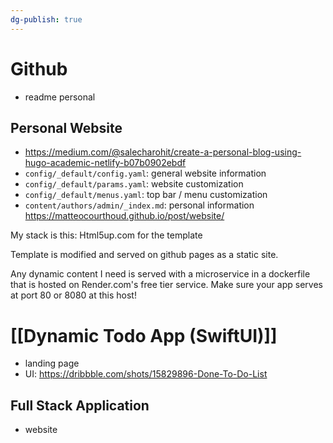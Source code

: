 ```yaml
---
dg-publish: true
---
```

# Github #
- readme personal


## Personal Website
- https://medium.com/@salecharohit/create-a-personal-blog-using-hugo-academic-netlify-b07b0902ebdf
- `config/_default/config.yaml`: general website information
-   `config/_default/params.yaml`: website customization
-   `config/_default/menus.yaml`: top bar / menu customization
-   `content/authors/admin/_index.md`: personal information
https://matteocourthoud.github.io/post/website/


My stack is this:
Html5up.com for the template

Template is modified and served on github pages as a static site.

Any dynamic content I need is served with a microservice in a dockerfile that is hosted on Render.com's free tier service. Make sure your app serves at port 80 or 8080 at this host!

# [[Dynamic Todo App (SwiftUI)]]
- landing page
- UI: https://dribbble.com/shots/15829896-Done-To-Do-List

## Full Stack Application 
- website